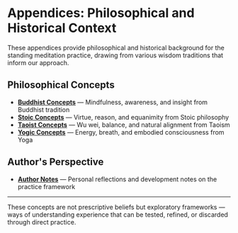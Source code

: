 # Appendices: Philosophical and Historical Context

These appendices provide philosophical and historical background for the standing meditation practice, drawing from various wisdom traditions that inform our approach.

## Philosophical Concepts

- **[Buddhist Concepts](buddhist_concepts.md)** — Mindfulness, awareness, and insight from Buddhist tradition
- **[Stoic Concepts](stoic_concepts.md)** — Virtue, reason, and equanimity from Stoic philosophy
- **[Taoist Concepts](taoist_concepts.md)** — Wu wei, balance, and natural alignment from Taoism
- **[Yogic Concepts](yogic_concepts.md)** — Energy, breath, and embodied consciousness from Yoga

## Author's Perspective

- **[Author Notes](author_notes.md)** — Personal reflections and development notes on the practice framework

---

These concepts are not prescriptive beliefs but exploratory frameworks — ways of understanding experience that can be tested, refined, or discarded through direct practice.

